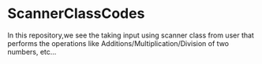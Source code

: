 # ScannerClassCodes
In this repository,we see the taking input using scanner class from user that performs the operations like Additions/Multiplication/Division of two numbers, etc...
